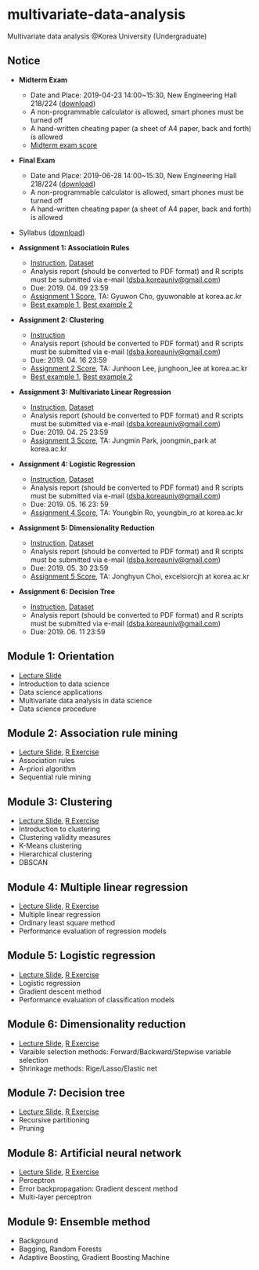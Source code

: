 # multivariate-data-analysis
Multivariate data analysis @Korea University (Undergraduate)

## Notice 
* **Midterm Exam**
  * Date and Place: 2019-04-23 14:00~15:30, New Engineering Hall 218/224 ([download](https://www.dropbox.com/s/j1k2qyzy5cmhz3c/2019_%EB%8B%A4%EB%B3%80%EB%9F%89%EB%B6%84%EC%84%9D_%EC%A4%91%EA%B0%84%EA%B3%A0%EC%82%AC%20%EC%9E%A5%EC%86%8C.xlsx?dl=0))
  * A non-programmable calculator is allowed, smart phones must be turned off
  * A hand-written cheating paper (a sheet of A4 paper, back and forth) is allowed
  * [Midterm exam score](https://www.dropbox.com/s/xu1918037usmqki/2019_%EB%8B%A4%EB%B3%80%EB%9F%89%EB%B6%84%EC%84%9D_%EC%A4%91%EA%B0%84%EA%B3%A0%EC%82%AC_%EC%B1%84%EC%A0%90%EA%B2%B0%EA%B3%BC_%EB%B0%B0%ED%8F%AC%EC%9A%A9.xlsx?dl=0)
* **Final Exam**
  * Date and Place: 2019-06-28 14:00~15:30, New Engineering Hall 218/224 ([download](https://www.dropbox.com/s/j1k2qyzy5cmhz3c/2019_%EB%8B%A4%EB%B3%80%EB%9F%89%EB%B6%84%EC%84%9D_%EA%B8%B0%EB%A7%90%EA%B3%A0%EC%82%AC%20%EC%9E%A5%EC%86%8C.xlsx?dl=0))
  * A non-programmable calculator is allowed, smart phones must be turned off
  * A hand-written cheating paper (a sheet of A4 paper, back and forth) is allowed

* Syllabus ([download](https://github.com/pilsung-kang/multivariate-data-analysis/blob/master/2019_1_Multivariate%20Data%20Analysis.pdf))
* **Assignment 1: Associatioin Rules**
  * [Instruction](https://www.dropbox.com/s/4y9sysr9bb9th6r/Assignment%201.pdf?dl=0), [Dataset](https://www.dropbox.com/s/hsnzpwwm7kbqd69/big_student_clear_third_version.zip?dl=0)
  * Analysis report (should be converted to PDF format) and R scripts must be submitted via e-mail (dsba.koreauniv@gmail.com)
  * Due: 2019. 04. 09 23:59
  * [Assignment 1 Score](https://www.dropbox.com/s/lrlh0f23ydv6upy/2019_%EB%8B%A4%EB%B3%80%EB%9F%89%EB%B6%84%EC%84%9D_%EA%B3%BC%EC%A0%9C%EC%B1%84%EC%A0%90_%EA%B3%BC%EC%A0%9C%201.xlsx?dl=0), TA: Gyuwon Cho, gyuwonable at korea.ac.kr
  * [Best example 1](https://www.dropbox.com/s/w9unpv811agt158/Assignment1_%EA%B9%80%EC%A7%80%EB%82%98.pdf?dl=0), [Best example 2](https://www.dropbox.com/s/9c3yg0ro23c06nf/Assignment1_%EC%86%A1%EA%B3%A0%EC%9D%80.pdf?dl=0)
* **Assignment 2: Clustering**
  * [Instruction](https://www.dropbox.com/s/7yer87ez1jdqww6/Assignment%202.pdf?dl=0)
  * Analysis report (should be converted to PDF format) and R scripts must be submitted via e-mail (dsba.koreauniv@gmail.com)
  * Due: 2019. 04. 16 23:59
  * [Assignment 2 Score](https://www.dropbox.com/s/jh9mutvrtfexmd9/2019_%EB%8B%A4%EB%B3%80%EB%9F%89%EB%B6%84%EC%84%9D_%EA%B3%BC%EC%A0%9C%EC%B1%84%EC%A0%90_%EA%B3%BC%EC%A0%9C2_%EA%B2%8C%EC%8B%9C%EC%9A%A9.xlsx?dl=0), TA: Junhoon Lee, junghoon_lee at korea.ac.kr
  * [Best example 1](https://www.dropbox.com/s/mm7qkhiv3zmibha/Assignment2_%EC%86%A1%EA%B3%A0%EC%9D%80.pdf?dl=0), [Best example 2](https://www.dropbox.com/s/fvipgvtm4pjszcr/Assignment2_%EA%B9%80%EC%A7%80%EB%82%98.pdf?dl=0) 
* **Assignment 3: Multivariate Linear Regression**
  * [Instruction](https://www.dropbox.com/s/lmeaen1ik6y66tt/Assignment%203.pdf?dl=0), [Dataset](https://www.dropbox.com/s/y7cw2kfi4tg8x6l/kc_house_data.csv?dl=0)
  * Analysis report (should be converted to PDF format) and R scripts must be submitted via e-mail (dsba.koreauniv@gmail.com)
  * Due: 2019. 04. 25 23:59
  * [Assignment 3 Score](https://www.dropbox.com/s/tnqxft19eanmd3f/2019_%EB%8B%A4%EB%B3%80%EB%9F%89%EB%B6%84%EC%84%9D_%EA%B3%BC%EC%A0%9C%EC%B1%84%EC%A0%90_%EA%B3%BC%EC%A0%9C3_%EA%B2%8C%EC%8B%9C%EC%9A%A9.xlsx?dl=0), TA: Jungmin Park, joongmin_park at korea.ac.kr
* **Assignment 4: Logistic Regression**
  * [Instruction](https://www.dropbox.com/s/ybm33sa2v21r5wv/Assignment%204.pdf?dl=0), [Dataset](https://www.dropbox.com/s/zcfy0hao60yl2f0/Admission_Predict.csv?dl=0)
  * Analysis report (should be converted to PDF format) and R scripts must be submitted via e-mail (dsba.koreauniv@gmail.com)
  * Due: 2019. 05. 16 23: 59
  * [Assignment 4 Score](https://www.dropbox.com/s/lsufr6reqw1dr4v/2019_%EB%8B%A4%EB%B3%80%EB%9F%89%EB%B6%84%EC%84%9D_%EA%B3%BC%EC%A0%9C%EC%B1%84%EC%A0%90_%EA%B3%BC%EC%A0%9C4_%EA%B2%8C%EC%8B%9C%EC%9A%A9.xlsx?dl=0), TA: Youngbin Ro, youngbin_ro at korea.ac.kr
* **Assignment 5: Dimensionality Reduction**
  * [Instruction](https://www.dropbox.com/s/9l6d3pl0cjd3n07/Assignment%205.pdf?dl=0), [Dataset](https://www.dropbox.com/s/d9anhj6vivbsnrn/Weather_Ankara.csv?dl=0)
  * Analysis report (should be converted to PDF format) and R scripts must be submitted via e-mail (dsba.koreauniv@gmail.com)
  * Due: 2019. 05. 30 23:59
  * [Assignment 5 Score](https://www.dropbox.com/s/b6z8ni9x41n0omd/2019_%EB%8B%A4%EB%B3%80%EB%9F%89%EB%B6%84%EC%84%9D_%EA%B3%BC%EC%A0%9C%EC%B1%84%EC%A0%90_%EA%B3%BC%EC%A0%9C5_%EA%B2%8C%EC%8B%9C%EC%9A%A9.xlsx?dl=0), TA: Jonghyun Choi, excelsiorcjh at korea.ac.kr
* **Assignment 6: Decision Tree**
  * [Instruction](https://www.dropbox.com/s/a2mqmhocnfg1mld/Assignment%206.pdf?dl=0), [Dataset](https://www.dropbox.com/s/bh4xyij28rect3y/heart.csv?dl=0)
  * Analysis report (should be converted to PDF format) and R scripts must be submitted via e-mail (dsba.koreauniv@gmail.com)
  * Due: 2019. 06. 11 23:59

## Module 1: Orientation
* [Lecture Slide](https://github.com/pilsung-kang/multivariate-data-analysis/blob/master/01%20Introduction/01_Introduction%20to%20Multivariate%20Data%20Analysis_upload.pdf)
* Introduction to data science
* Data science applications
* Multivariate data analysis in data science
* Data science procedure

## Module 2: Association rule mining
* [Lecture Slide](https://github.com/pilsung-kang/multivariate-data-analysis/blob/master/02%20Association%20Rule%20Mining/02_Association%20Rule%20Mining.pdf), [R Exercise](https://www.dropbox.com/s/pyj60yqf9qfor5j/02%20Association%20Rule%20Mining.zip?dl=0)
* Association rules
* A-priori algorithm
* Sequential rule mining

## Module 3: Clustering
* [Lecture Slide](https://github.com/pilsung-kang/multivariate-data-analysis/blob/master/04%20Multiple%20Linear%20Regression/04_Multiple%20Linear%20Regression.pdf), [R Exercise](https://www.dropbox.com/s/d2w6osdazkc0sg2/03%20Clustering.zip?dl=0)
* Introduction to clustering
* Clustering validity measures
* K-Means clustering
* Hierarchical clustering
* DBSCAN

## Module 4: Multiple linear regression
* [Lecture Slide](https://github.com/pilsung-kang/multivariate-data-analysis/blob/master/04%20Multiple%20Linear%20Regression/04_Multiple%20Linear%20Regression.pdf), [R Exercise](https://www.dropbox.com/s/jtlfzqf0pfih7nh/04%20Multiple%20Linear%20Regression.zip?dl=0)
* Multiple linear regression
* Ordinary least square method
* Performance evaluation of regression models

## Module 5: Logistic regression
* [Lecture Slide](https://github.com/pilsung-kang/multivariate-data-analysis/blob/master/05%20Logistic%20Regression/05_Logistic%20Regression.pdf), [R Exercise](https://www.dropbox.com/s/ojc0gx1qvpmv2rc/05%20Logistic%20Regression.zip?dl=0)
* Logistic regression
* Gradient descent method
* Performance evaluation of classification models

## Module 6: Dimensionality reduction
* [Lecture Slide](https://github.com/pilsung-kang/multivariate-data-analysis/blob/master/06%20Dimensionality%20Reduction/06_Dimensionality%20Reduction.pdf), [R Exercise](https://www.dropbox.com/s/fpr6hukq0tjftnz/06%20Dimensionality%20Reduction.zip?dl=0)
* Varaible selection methods: Forward/Backward/Stepwise variable selection
* Shrinkage methods: Rige/Lasso/Elastic net

## Module 7: Decision tree
* [Lecture Slide](https://github.com/pilsung-kang/multivariate-data-analysis/blob/master/07%20Decision%20Tree/07_Decision%20Tree.pdf), [R Exercise](https://www.dropbox.com/s/l6edssi8ch7z0vb/07%20Decision%20Tree.zip?dl=0)
* Recursive partitioning
* Pruning

## Module 8: Artificial neural network 
* [Lecture Slide](https://github.com/pilsung-kang/multivariate-data-analysis/blob/master/08%20Artificial%20Neural%20Network/08_Artificial%20Neural%20Networks.pdf), [R Exercise](https://www.dropbox.com/s/sou3e2m7s0jkwib/08%20Artificial%20Neural%20Network.zip?dl=0)
* Perceptron
* Error backpropagation: Gradient descent method
* Multi-layer perceptron

## Module 9: Ensemble method 
* Background
* Bagging, Random Forests
* Adaptive Boosting, Gradient Boosting Machine
